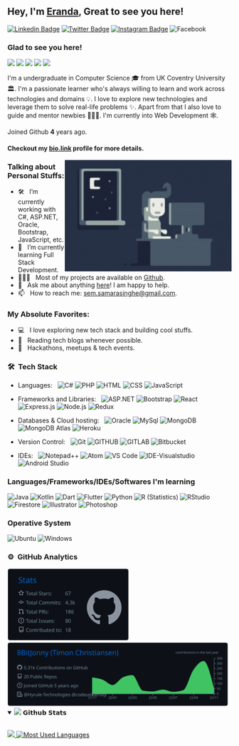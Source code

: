 
<!---
ErandaMadusanka/ErandaMadusanka is a ✨ special ✨ repository because its `README.md` (this file) appears on your GitHub profile.
You can click the Preview link to take a look at your changes.
--->

## Hey, I'm [Eranda](https://github.com/ErandaMadusanka), Great to see you here!

[![Linkedin Badge](https://img.shields.io/badge/-LinkedIn-0e76a8?style=flat-square&logo=Linkedin&logoColor=white)](https://linkedin.com/in/eranda-samarasinghe)
[![Twitter Badge](https://img.shields.io/badge/-Twitter-00acee?style=flat-square&logo=Twitter&logoColor=white)](https://twitter.com/eranda_madusank)
[![Instagram Badge](https://img.shields.io/badge/-Instagram-e4405f?style=flat-square&logo=Instagram&logoColor=white)](https://instagram.com/eranda_samarasinghe/)
![Facebook](https://img.shields.io/badge/Facebook-%231877F2.svg?style=for-the-badge&logo=Facebook&logoColor=white)
<!-- [![Telegram Badge](https://img.shields.io/badge/-Telegram-0088cc?style=flat-square&logo=Telegram&logoColor=white)](https://t.me/eranda_samarasinghe) -->

### Glad to see you here! 
![](https://visitor-badge.glitch.me/badge?page_id=ErandaMadusanka.ErandaMadusanka&style=flat-square&color=0088cc)
![](https://komarev.com/ghpvc/?username=ErandaMadusanka)
![](https://img.shields.io/github/commit-activity/m/ErandaMadusanka/ErandaMadusanka)
![](https://img.shields.io/github/followers/ErandaMadusanka?color=4C1&logo=github)
![](https://img.shields.io/github/last-commit/milaan9/milaan9?label=Profile%20update&style=fflat-square)


I'm a undergraduate in Computer Science 🎓 from UK Coventry University 🏛. I'm a passionate learner who's always willing to learn and work across technologies and domains 💡. I love to explore new technologies and leverage them to solve real-life problems ✨. Apart from that I also love to guide and mentor newbies 👨🏻‍💻. I'm currently into Web Development 🕸️.

Joined Github **4** years ago.

#### Checkout my [bio.link](https://linkedin.com/in/eranda-samarasinghe) profile for more details.

<img align="right" height="250" width="375" alt="Night Coding" src="https://raw.githubusercontent.com/AVS1508/AVS1508/master/assets/Night-Coding.gif"/>

### Talking about Personal Stuffs:

- 🛠 &nbsp; I’m currently working with C#, ASP.NET, Oracle, Bootstrap, JavaScript, etc.
- 🚀 &nbsp; I’m currently learning Full Stack Development.
- 👨🏻‍💻 &nbsp; Most of my projects are available on [Github](https://github.com/ErandaMadusanka).
- 💬 &nbsp; Ask me about anything [here](https://github.com/iampavangandhi/iampavangandhi/issues/2)! I am happy to help.
- 📫 &nbsp; How to reach me: sem.samarasinghe@gmail.com.
<!-- - 👾 &nbsp; Fun fact: Equal is Not Always Equal in Javascript. -->
<!-- - 📝 &nbsp; Checkout my [Resume](https://github.com/iampavangandhi/iampavangandhi/blob/master/resume.pdf). -->

### My Absolute Favorites:

- 💻 &nbsp; I love exploring new tech stack and building cool stuffs.
- 📰 &nbsp; Reading tech blogs whenever possible.
- 🍕 &nbsp; Hackathons, meetups & tech events.

### 🛠 &nbsp;Tech Stack

- Languages: &nbsp;
  ![C#](https://img.shields.io/badge/C%23-05122A.svg?logo=c-sharp)
  ![PHP](https://img.shields.io/badge/PHP-05122A.svg?logo=php&)
  ![HTML](https://img.shields.io/badge/-HTML-05122A.svg?&logo=HTML5)
  ![CSS](https://img.shields.io/badge/-CSS-05122A.svg?&logo=CSS3&logoColor=1572B6)
  ![JavaScript](https://img.shields.io/badge/-JavaScript-05122A.svg?&logo=javascript)

- Frameworks and Libraries: &nbsp;
  ![ASP.NET](https://img.shields.io/badge/Dot%20Net-05122A.svg?logo=dotnet)
  ![Bootstrap](https://img.shields.io/badge/-Bootstrap-05122A.svg?&logo=bootstrap)
  ![React](https://img.shields.io/badge/-React-05122A.svg?&logo=react)
  ![Express.js](https://img.shields.io/badge/Express.js-05122A.svg?logo=express&logoColor=%2361DAFB)
  ![Node.js](https://img.shields.io/badge/-Node.js-05122A.svg?&logo=node.js)
  ![Redux](https://img.shields.io/badge/-Redux-05122A.svg?&logo=redux&logoColor=764abc)

- Databases & Cloud hosting:  &nbsp;
  ![Oracle](https://img.shields.io/badge/Oracle-05122A.svg?logo=oracle&logoColor=f80000)
  ![MySql](https://img.shields.io/badge/-MySql-05122A.svg?&logo=mysql)
  ![MongoDB](https://img.shields.io/badge/MongoDB-05122A.svg?logo=mongodb)
  ![MongoDB Atlas](https://img.shields.io/badge/-MongoDB%20Atlas-05122A.svg?&logo=mongodb)
  ![Heroku](https://img.shields.io/badge/Heroku-05122A.svg?logo=heroku&logoColor=6567a5)
    
- Version Control: &nbsp;
  ![Git](https://img.shields.io/badge/-Git-05122A.svg?&logo=git)
  ![GITHUB](https://img.shields.io/badge/GitHub-05122A.svg?&logo=github)
  ![GITLAB](https://img.shields.io/badge/GitLab-05122A.svg?&logo=gitlab)
  ![Bitbucket](https://img.shields.io/badge/bitbucket-05122A.svg?logo=bitbucket&logoColor=007ACC)
  
- IDEs: &nbsp;
  ![Notepad++](https://img.shields.io/badge/Notepad++-90E59A.svg?logo=notepad%2b%2b&logoColor=black)
  ![Atom](https://img.shields.io/badge/Atom-05122A.svg?logo=atom&logoColor=white)
  ![VS Code](https://img.shields.io/badge/-VS%20Code-05122A.svg?&logo=visual-studio-code&logoColor=007ACC)
  ![IDE-Visualstudio](https://img.shields.io/badge/Visual%20Studio-05122A.svg?logo=visual-studio-code&logoColor=5C2D91)
  ![Android Studio](https://img.shields.io/badge/-Android%20Studio-05122A.svg?&logo=android-studio)

 
<!-- - Software, Technologies and tools -->
<!--   <a href="#"><img alt="Google Sheets" src="https://img.shields.io/badge/Google%20Sheets-34A853.svg?logo=google%20sheets&logoColor=white"></a>  -->
<!--   <a href="#"><img alt="Stack Overflow" src="https://img.shields.io/badge/-Stack%20Overflow-FE7A16?logo=stack-overflow&logoColor=white"></a> -->
<!-- ![Slack](https://img.shields.io/badge/Slack-4A154B?style=for-the-badge&logo=slack&logoColor=white) -->
 
### Languages/Frameworks/IDEs/Softwares I'm learning 
![Java](https://img.shields.io/badge/-Java-05122A.svg?&logo=Java&logoColor=007ACC)
![Kotlin](https://img.shields.io/badge/-Kotlin-05122A.svg?&logo=Kotlin)
![Dart](https://img.shields.io/badge/-Dart-05122A.svg?&logo=Dart&logoColor=007ACC)
![Flutter](https://img.shields.io/badge/-Flutter-05122A.svg?&logo=flutter&logoColor=007ACC)
![Python](https://img.shields.io/badge/-Python-05122A.svg?&logo=python)
![R (Statistics)](https://img.shields.io/badge/-R-05122A.svg?&logo=R&logoColor=276DC3)
![RStudio](https://img.shields.io/badge/-RStudio-05122A.svg?&logo=rstudio)
![Firestore](https://img.shields.io/badge/-Firestore-05122A.svg?&logo=firebase)
![Illustrator](https://img.shields.io/badge/-Illustrator-05122A.svg?&logo=adobe-illustrator)
![Photoshop](https://img.shields.io/badge/-Photoshop-05122A.svg?&logo=adobe-photoshop)

<!-- ![Eclipse](https://img.shields.io/badge/-Eclipse-05122A.svg?&logo=eclipse) -->
<!-- ![IntelliJ IDEA](https://img.shields.io/badge/-IntelliJ%20IDEA-05122A.svg?&logo=intellij-idea&logoColor=f70486) -->
<!-- ![C](https://img.shields.io/badge/-C-05122A.svg?&logo=C&logoColor=A8B9CC) -->
<!-- ![C++](https://img.shields.io/badge/-C++-05122A.svg?&logo=C%2B%2B&logoColor=00599C) -->
<!-- <a href="#"><img alt="OS-Linux" src=""></a> -->

### Operative System
<!-- ![Ubuntu](https://img.shields.io/badge/Linux-1793D1.svg?style=for-the-badge&logo=linux&logoColor=white) -->
![Ubuntu](https://img.shields.io/badge/Ubuntu-E95420?style=for-the-badge&logo=ubuntu&logoColor=white)
![Windows](https://img.shields.io/badge/Windows-0078D6?style=for-the-badge&logo=windows&logoColor=white)

### ⚙️ &nbsp;GitHub Analytics

<!-- <p align="left">
<img width="276" src="https://raw.githubusercontent.com/ErandaMadusanka/ErandaMadusanka/master/profile-summary-card-output/github_dark/3-stats.svg"> 
<img width="570" src="https://raw.githubusercontent.com/ErandaMadusanka/ErandaMadusanka/master/profile-summary-card-output/github_dark/0-profile-details.svg">
</p> -->

<img width="276" src="https://raw.githubusercontent.com/8BitJonny/8BitJonny/master/profile-summary-card-output/github_dark/3-stats.svg"> 
<img width="570" src="https://raw.githubusercontent.com/8BitJonny/8BitJonny/master/profile-summary-card-output/github_dark/0-profile-details.svg">

<details open="">
<summary>
  <img src="https://media.giphy.com/media/cj87CxfRtrUifF3Ryk/giphy.gif" height="25">
  <span>𝗚𝗶𝘁𝗵𝘂𝗯 𝗦𝘁𝗮𝘁𝘀</span>
</summary>
<br>
<p align="left">
  <a href="https://github.com/LeonardoYz" target="_blank">
    <img width="404px" src="https://streak-stats.demolab.com/?user=ErandaMadusanka&theme=monokai-metallian&hide_border=false"/>
    <img width="400px" src="https://github-readme-stats.vercel.app/api/top-langs/?username=ErandaMadusanka&layout=compact&theme=react" alt="Most Used Languages" />
  </a>
</p>
</details>

<!-- ![Code Time](http://img.shields.io/badge/Code%20Time-264%20hrs%2019%20mins-blue) -->
